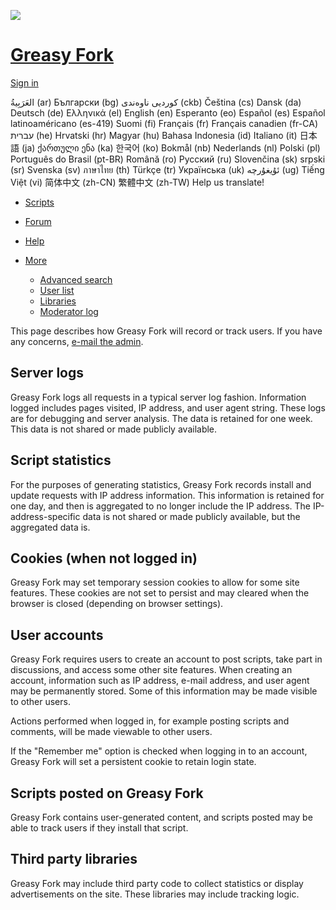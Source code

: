 [![](/vite/assets/blacklogo96-CxYTSM_T.png)](https://greasyfork.org/en)

[Greasy Fork](https://greasyfork.org/en)
========================================

[Sign in](https://greasyfork.org/en/users/sign_in?return_to=%2Fen%2Fhelp%2Fprivacy)

العَرَبِيةُ (ar) Български (bg) کوردیی ناوەندی (ckb) Čeština (cs) Dansk (da) Deutsch (de) Ελληνικά (el) English (en) Esperanto (eo) Español (es) Español latinoaméricano (es-419) Suomi (fi) Français (fr) Français canadien (fr-CA) עברית (he) Hrvatski (hr) Magyar (hu) Bahasa Indonesia (id) Italiano (it) 日本語 (ja) ქართული ენა (ka) 한국어 (ko) Bokmål (nb) Nederlands (nl) Polski (pl) Português do Brasil (pt-BR) Română (ro) Русский (ru) Slovenčina (sk) srpski (sr) Svenska (sv) ภาษาไทย (th) Türkçe (tr) Українська (uk) ئۇيغۇرچە (ug) Tiếng Việt (vi) 简体中文 (zh-CN) 繁體中文 (zh-TW) Help us translate!  

* [Scripts](https://greasyfork.org/en/scripts)
* [Forum](https://greasyfork.org/en/discussions)
* [Help](https://greasyfork.org/en/help)
* [More](#)
    
    * [Advanced search](https://greasyfork.org/en/search)
    * [User list](https://greasyfork.org/en/users)
    * [Libraries](https://greasyfork.org/en/scripts/libraries)
    * [Moderator log](https://greasyfork.org/en/moderator_actions)
    

This page describes how Greasy Fork will record or track users. If you have any concerns, [e-mail the admin](mailto:jason.barnabe@gmail.com).

Server logs
-----------

Greasy Fork logs all requests in a typical server log fashion. Information logged includes pages visited, IP address, and user agent string. These logs are for debugging and server analysis. The data is retained for one week. This data is not shared or made publicly available.

Script statistics
-----------------

For the purposes of generating statistics, Greasy Fork records install and update requests with IP address information. This information is retained for one day, and then is aggregated to no longer include the IP address. The IP-address-specific data is not shared or made publicly available, but the aggregated data is.

Cookies (when not logged in)
----------------------------

Greasy Fork may set temporary session cookies to allow for some site features. These cookies are not set to persist and may cleared when the browser is closed (depending on browser settings).

User accounts
-------------

Greasy Fork requires users to create an account to post scripts, take part in discussions, and access some other site features. When creating an account, information such as IP address, e-mail address, and user agent may be permanently stored. Some of this information may be made visible to other users.

Actions performed when logged in, for example posting scripts and comments, will be made viewable to other users.

If the "Remember me" option is checked when logging in to an account, Greasy Fork will set a persistent cookie to retain login state.

Scripts posted on Greasy Fork
-----------------------------

Greasy Fork contains user-generated content, and scripts posted may be able to track users if they install that script.

Third party libraries
---------------------

Greasy Fork may include third party code to collect statistics or display advertisements on the site. These libraries may include tracking logic.